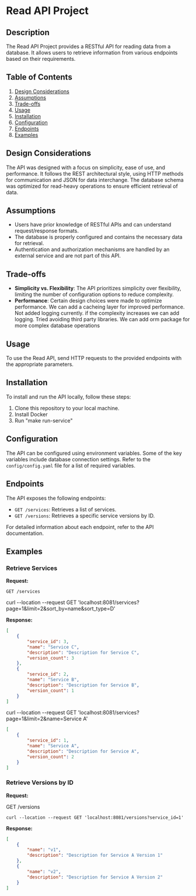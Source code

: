 # Read API Project

## Description

The Read API Project provides a RESTful API for reading data from a database. It allows users to retrieve information from various endpoints based on their requirements.

## Table of Contents

1. [Design Considerations](#design-considerations)
2. [Assumptions](#assumptions)
3. [Trade-offs](#trade-offs)
4. [Usage](#usage)
5. [Installation](#installation)
6. [Configuration](#configuration)
7. [Endpoints](#endpoints)
8. [Examples](#examples)

## Design Considerations

The API was designed with a focus on simplicity, ease of use, and performance. It follows the REST architectural style, using HTTP methods for communication and JSON for data interchange. The database schema was optimized for read-heavy operations to ensure efficient retrieval of data.

## Assumptions

- Users have prior knowledge of RESTful APIs and can understand request/response formats.
- The database is properly configured and contains the necessary data for retrieval.
- Authentication and authorization mechanisms are handled by an external service and are not part of this API.

## Trade-offs

- **Simplicity vs. Flexibility**: The API prioritizes simplicity over flexibility, limiting the number of configuration options to reduce complexity. 
- **Performance**: Certain design choices were made to optimize performance. We can add a cacheing layer for improved performance. Not added logging currently. if the complexity increases we can add logging. Tried avoiding third party libraries. We can add orm package for more complex database operations

## Usage

To use the Read API, send HTTP requests to the provided endpoints with the appropriate parameters. 

## Installation

To install and run the API locally, follow these steps:

1. Clone this repository to your local machine.
2. Install Docker 
3. Run "make run-service"

## Configuration

The API can be configured using environment variables. Some of the key variables include database connection settings. Refer to the `config/config.yaml` file for a list of required variables.

## Endpoints

The API exposes the following endpoints:

- `GET /services`: Retrieves a list of services.
- `GET /versions`: Retrieves a specific service versions by ID.

For detailed information about each endpoint, refer to the API documentation.

## Examples

### Retrieve Services

**Request:**

```
GET /services
```
curl --location --request GET 'localhost:8081/services?page=1&limit=2&sort_by=name&sort_type=D'

**Response:**

```json
[
    {
        "service_id": 3,
        "name": "Service C",
        "description": "Description for Service C",
        "version_count": 3
    },
    {
        "service_id": 2,
        "name": "Service B",
        "description": "Description for Service B",
        "version_count": 1
    }
]

```
curl --location --request GET 'localhost:8081/services?page=1&limit=2&name=Service A'

```json
[
    {
        "service_id": 1,
        "name": "Service A",
        "description": "Description for Service A",
        "version_count": 2
    }
]
```


### Retrieve Versions by ID

**Request:**

GET /versions

```
curl --location --request GET 'localhost:8081/versions?service_id=1'

```

**Response:**

```json
[
    {
        "name": "v1",
        "description": "Description for Service A Version 1"
    },
    {
        "name": "v2",
        "description": "Description for Service A Version 2"
    }
]
```



